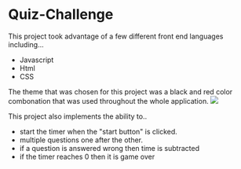 # Quiz-Challenge

This project took advantage of a few different front end languages including...
- Javascript
- Html
- CSS

The theme that was chosen for this project was a black and red color combonation that was used throughout the whole application. 
![](screenshot.png)



This project also implements the ability to..
-  start the timer when the "start button" is clicked.
- multiple questions one after the other.
- if a question is answered wrong then time is subtracted
- if the timer reaches 0 then it is game over 
